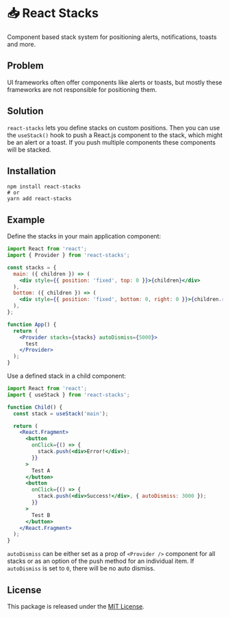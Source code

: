 # 📥 React Stacks

Component based stack system for positioning alerts, notifications, toasts and more.

## Problem

UI frameworks often offer components like alerts or toasts, but mostly these frameworks are not responsible for positioning them.

## Solution

`react-stacks` lets you define stacks on custom positions. Then you can use the `useStack()` hook to push a React.js component to the stack, which might be an alert or a toast. If you push multiple components these components will be stacked.

## Installation

```shell
npm install react-stacks
# or
yarn add react-stacks
```

## Example

Define the stacks in your main application component:

```jsx
import React from 'react';
import { Provider } from 'react-stacks';

const stacks = {
  main: ({ children }) => (
    <div style={{ position: 'fixed', top: 0 }}>{children}</div>
  ),
  bottom: ({ children }) => (
    <div style={{ position: 'fixed', bottom: 0, right: 0 }}>{children.reverse()}</div>
  ),
};

function App() {
  return (
    <Provider stacks={stacks} autoDismiss={5000}>
      test
    </Provider>
  );
}
```

Use a defined stack in a child component:

```jsx
import React from 'react';
import { useStack } from 'react-stacks';

function Child() {
  const stack = useStack('main');

  return (
    <React.Fragment>
      <button
        onClick={() => {
          stack.push(<div>Error!</div>);
        }}
      >
        Test A
      </button>
      <button
        onClick={() => {
          stack.push(<div>Success!</div>, { autoDismiss: 3000 });
        }}
      >
        Test B
      </button>
    </React.Fragment>
  );
}
```

`autoDismiss` can be either set as a prop of `<Provider />` component for all stacks or as an option of the push method for an individual item. If `autoDismiss` is set to `0`, there will be no auto dismiss.

## License

This package is released under the [MIT License](LICENSE).
